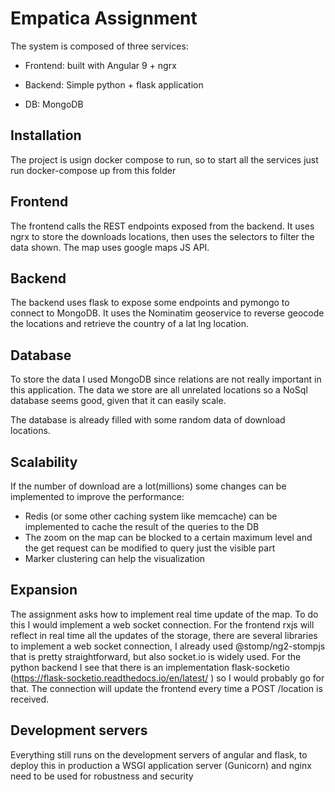 # Empatica Assignment

The system is composed of three services: 
- Frontend: built with Angular 9 + ngrx

- Backend: Simple python + flask application

- DB: MongoDB

## Installation

The project is usign docker compose to run, so to start all the services just run docker-compose up from this folder

## Frontend

The frontend calls the REST endpoints exposed from the backend. 
It uses ngrx to store the downloads locations, then uses the selectors to filter the data shown. 
The map uses google maps JS API.

## Backend

The backend uses flask to expose some endpoints and pymongo to connect to 
MongoDB. It uses the Nominatim geoservice to reverse geocode the locations
and retrieve the country of a lat lng location.

## Database

To store the data I used MongoDB since relations are not really important
in this application. The data we store are all unrelated locations so a NoSql database
seems good, given that it can easily scale.

The database is already filled with some random data of download locations.

## Scalability

If the number of download are a lot(millions) some changes can be implemented
 to improve the performance:
- Redis (or some other caching system like memcache) can be
implemented to cache the result of the queries to the DB
- The zoom on the map can be blocked to a certain maximum level and the
get request can be modified to query just the visible part 
- Marker clustering can help the visualization

## Expansion

The assignment asks how to implement real time update of the map. 
To do this I would implement a web socket connection. 
For the frontend rxjs will reflect in real time all the updates 
of the storage, there are several libraries to implement 
a web socket connection, I already used @stomp/ng2-stompjs 
that is pretty straightforward, but also socket.io is widely used. 
For the python backend I see that there is an implementation 
flask-socketio (https://flask-socketio.readthedocs.io/en/latest/ ) 
so I would probably go for that.
The connection will update the frontend every time a POST /location 
is received.

## Development servers

Everything still runs on the development servers of
angular and flask, to deploy this in production a WSGI application server (Gunicorn)
and nginx need to be used for robustness and security 